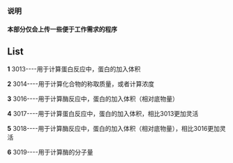### 说明

####  本部分仅会上传一些便于工作需求的程序

## List

**1** 3013----用于计算蛋白反应中，蛋白的加入体积

**2** 3014----用于计算化合物的称取质量，或者计算浓度

**3** 3016----用于计算酶反应中，蛋白的加入体积（相对底物量）

**4** 3017----用于计算蛋白反应中，蛋白的加入体积，相比3013更加灵活

**5** 3018----用于计算酶反应中，蛋白的加入体积（相对底物量），相比3016更加灵活

**6** 3019----用于计算酶的分子量
